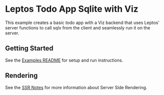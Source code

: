 # Leptos Todo App Sqlite with Viz

This example creates a basic todo app with a Viz backend that uses Leptos' server functions to call sqlx from the client and seamlessly run it on the server.

## Getting Started

See the [Examples README](../README.md) for setup and run instructions.

## Rendering

See the [SSR Notes](../SSR_NOTES.md) for more information about Server Side Rendering.
